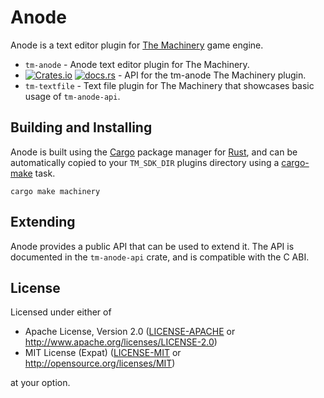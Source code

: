 # Anode

Anode is a text editor plugin for [The Machinery] game engine.

- `tm-anode` - Anode text editor plugin for The Machinery.
- [![Crates.io](https://img.shields.io/crates/v/tm-anode-api.svg?label=tm-anode-api)](https://crates.io/crates/tm-anode-api) [![docs.rs](https://docs.rs/tm-anode-api/badge.svg)](https://docs.rs/tm-anode-api/) - API for the tm-anode The Machinery plugin.
- `tm-textfile` - Text file plugin for The Machinery that showcases basic usage of `tm-anode-api`.

[the machinery]: https://ourmachinery.com/

## Building and Installing

Anode is built using the [Cargo] package manager for [Rust], and can be automatically copied to your
`TM_SDK_DIR` plugins directory using a [cargo-make] task.

```
cargo make machinery
```

[cargo]: https://doc.rust-lang.org/cargo/
[rust]: https://www.rust-lang.org/
[cargo-make]: https://github.com/sagiegurari/cargo-make

## Extending

Anode provides a public API that can be used to extend it.
The API is documented in the `tm-anode-api` crate, and is compatible with the C ABI.

## License

Licensed under either of

- Apache License, Version 2.0 ([LICENSE-APACHE](LICENSE-APACHE) or http://www.apache.org/licenses/LICENSE-2.0)
- MIT License (Expat) ([LICENSE-MIT](LICENSE-MIT) or http://opensource.org/licenses/MIT)

at your option.
